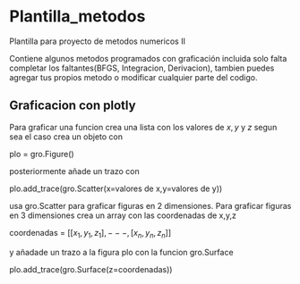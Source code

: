 # Plantilla_metodos


Plantilla para proyecto de metodos numericos II

Contiene algunos metodos programados con graficación incluida solo falta completar los faltantes(BFGS, Integracion, Derivacion), tambien puedes agregar tus propios metodo o modificar cualquier parte del codigo.

## Graficacion con plotly 

Para graficar una funcion crea una lista con los valores de $x,y$ y $z$ segun sea el caso crea un objeto con 

plo = gro.Figure()

posteriormente añade un trazo con 

plo.add_trace(gro.Scatter(x=valores de x,y=valores de y))


usa gro.Scatter para graficar figuras en 2 dimensiones. Para graficar figuras en 3 dimensiones crea un array con las coordenadas de x,y,z 

coordenadas = $[[x_1,y_1,z_1],---,[x_n,y_n,z_n]]$

y añadade un trazo a la figura plo con la funcion gro.Surface

 plo.add_trace(gro.Surface(z=coordenadas))



